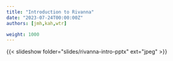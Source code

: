 ```yaml
---
title: "Introduction to Rivanna"
date: "2023-07-24T00:00:00Z"
authors: [jmh,kah,wtr]

weight: 1000
---
```


{{< slideshow folder="slides/rivanna-intro-pptx" ext="jpeg" >}}
